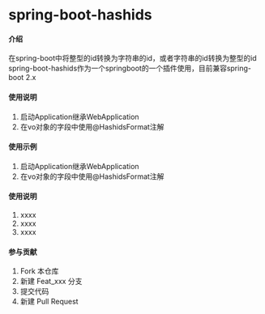 # spring-boot-hashids

#### 介绍
在spring-boot中将整型的id转换为字符串的id，或者字符串的id转换为整型的id
spring-boot-hashids作为一个springboot的一个插件使用，目前兼容spring-boot 2.x

#### 使用说明
1. 启动Application继承WebApplication
2. 在vo对象的字段中使用@HashidsFormat注解

#### 使用示例
1. 启动Application继承WebApplication
2. 在vo对象的字段中使用@HashidsFormat注解

#### 使用说明

1. xxxx
2. xxxx
3. xxxx

#### 参与贡献

1. Fork 本仓库
2. 新建 Feat_xxx 分支
3. 提交代码
4. 新建 Pull Request
